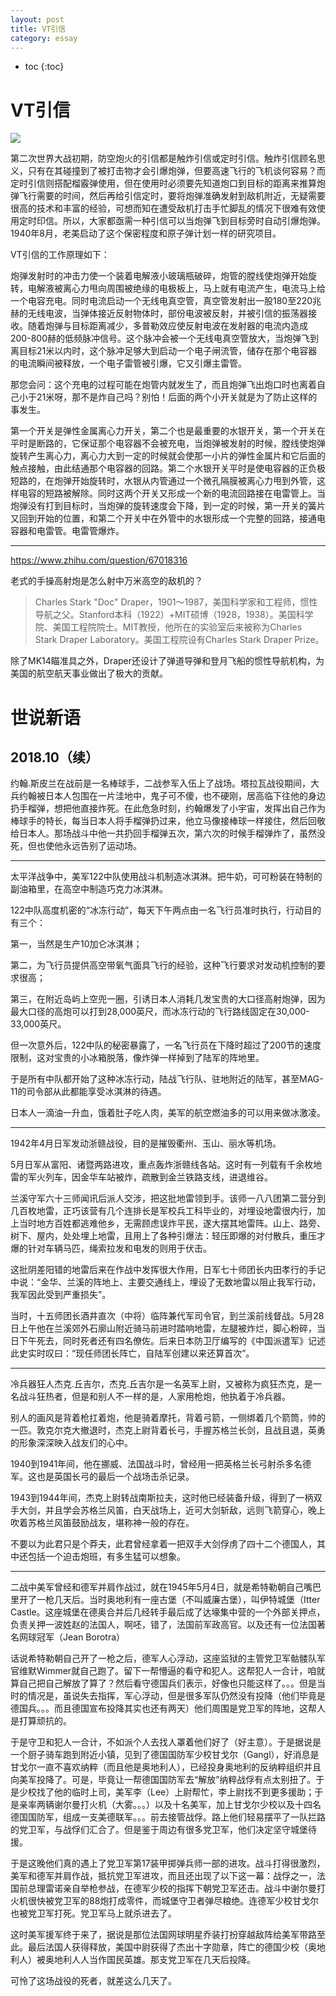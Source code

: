 ```yaml
---
layout: post
title: VT引信
category: essay 
---
```


* toc
{:toc}

# VT引信

![](/images/article/VT.jpg)

第二次世界大战初期，防空炮火的引信都是触炸引信或定时引信。触炸引信顾名思义，只有在其碰撞到了被打击物才会引爆炮弹，但要高速飞行的飞机谈何容易？而定时引信则搭配榴霰弹使用，但在使用时必须要先知道炮口到目标的距离来推算炮弹飞行需要的时间，然后再给引信定时，要将炮弹准确发射到敌机附近，无疑需要很高的技术和丰富的经验，可想而知在遭受敌机打击手忙脚乱的情况下很难有效使用定时印信。所以，大家都亟需一种引信可以当炮弹飞到目标旁时自动引爆炮弹。1940年8月，老美启动了这个保密程度和原子弹计划一样的研究项目。

VT引信的工作原理如下：

炮弹发射时的冲击力使一个装着电解液小玻璃瓶破碎，炮管的膛线使炮弹开始旋转，电解液被离心力甩向周围被绝缘的电极板上，马上就有电流产生，电流马上给一个电容充电。同时电流启动一个无线电真空管，真空管发射出一股180至220兆赫的无线电波，当弹体接近反射物体时，部份电波被反射，并被引信的振荡器接收。随着炮弹与目标距离减少，多普勒效应使反射电波在发射器的电流内造成200-800赫的低频脉冲信号。这个脉冲会被一个无线电真空管放大，当炮弹飞到离目标21米以内时，这个脉冲足够大到启动一个电子闸流管，储存在那个电容器的电流瞬间被释放，一个电子雷管被引爆，它又引爆主雷管。

那您会问：这个充电的过程可能在炮管内就发生了，而且炮弹飞出炮口时也离着自己小于21米呀，那不是炸自己吗？别怕！后面的两个小开关就是为了防止这样的事发生。

第一个开关是弹性金属离心力开关，第二个也是最重要的水银开关，第一个开关在平时是断路的，它保证那个电容器不会被充电，当炮弹被发射的时候，膛线使炮弹旋转产生离心力，离心力大到一定的时候就会使那一小片的弹性金属片和它后面的触点接触，由此结通那个电容器的回路。第二个水银开关平时是使电容器的正负极短路的，在炮弹开始旋转时，水银从内管通过一个微孔隔膜被离心力甩到外管，这样电容的短路被解除。同时这两个开关又形成一个新的电流回路接在电雷管上。当炮弹没有打到目标时，当炮弹的旋转速度会下降，到一定的时候，第一开关的簧片又回到开始的位置，和第二个开关中在外管中的水银形成一个完整的回路，接通电容器和电雷管。电雷管爆炸。

----

https://www.zhihu.com/question/67018316

老式的手操高射炮是怎么射中万米高空的敌机的？

>Charles Stark "Doc" Draper，1901～1987，美国科学家和工程师，惯性导航之父。Stanford本科（1922）+MIT硕博（1928，1938）。美国科学院、美国工程院院士。MIT教授，他所在的实验室后来被称为Charles Stark Draper Laboratory。美国工程院设有Charles Stark Draper Prize。

除了MK14瞄准具之外，Draper还设计了弹道导弹和登月飞船的惯性导航机构，为美国的航空航天事业做出了极大的贡献。

# 世说新语

## 2018.10（续）

约翰.斯皮兰在战前是一名棒球手，二战参军入伍上了战场。塔拉瓦战役期间，大兵约翰被日本人包围在一片洼地中，鬼子可不傻，也不硬刚，居高临下往他的身边扔手榴弹，想把他直接炸死。在此危急时刻，约翰爆发了小宇宙，发挥出自己作为棒球手的特长，每当日本人将手榴弹扔过来，他立马像接棒球一样接住，然后回敬给日本人。那场战斗中他一共扔回手榴弹五次，第六次的时候手榴弹炸了，虽然没死，但也使他永远告别了运动场。

----

太平洋战争中，美军122中队使用战斗机制造冰淇淋。把牛奶，可可粉装在特制的副油箱里，在高空中制造巧克力冰淇淋。

122中队高度机密的“冰冻行动”，每天下午两点由一名飞行员准时执行，行动目的有三个：

第一，当然是生产10加仑冰淇淋；

第二，为飞行员提供高空带氧气面具飞行的经验，这种飞行要求对发动机控制的要求很高；

第三，在附近岛屿上空兜一圈，引诱日本人消耗几发宝贵的大口径高射炮弹，因为最大口径的高炮可以打到28,000英尺，而冰冻行动的飞行路线固定在30,000-33,000英尺。

但一次意外后，122中队的秘密暴露了，一名飞行员在下降时超过了200节的速度限制，这对宝贵的小冰箱脱落，像炸弹一样掉到了陆军的阵地里。

于是所有中队都开始了这种冰冻行动，陆战飞行队、驻地附近的陆军，甚至MAG-11的司令部从此都能享受冰淇淋的待遇。

日本人一滴油一升血，饿着肚子吃人肉，美军的航空燃油多的可以用来做冰激凌。

----

1942年4月日军发动浙赣战役，目的是摧毁衢州、玉山、丽水等机场。

5月日军从富阳、诸暨两路进攻，重点轰炸浙赣线各站。这时有一列载有千余枚地雷的军火列车，因金华车站被炸，疏散到金兰铁路支线，进退维谷。

兰溪守军六十三师闻讯后派人交涉，把这批地雷领到手。该师一八八团第二营分到几百枚地雷，正巧该营有几个连排长是军校兵工科毕业的，对埋设地雷很内行，加上当时地方百姓都逃难他乡，无需顾虑误炸平民，遂大摆其地雷阵。山上、路旁、树下、屋内，处处埋上地雷，且用上了各种引爆法：轻压即爆的对付散兵，重压才爆的针对车辆马匹，绳索拉发和电发的则用于伏击。

这批阴差阳错的地雷后来在作战中发挥很大作用，日军七十师团长内田孝行的手记中说：“金华、兰溪的阵地上、主要交通线上，埋设了无数地雷以阻止我军行动，我军因此受到严重损失”。

当时，十五师团长酒井直次（中将）临阵兼代军司令官，到兰溪前线督战。5月28日上午他在兰溪郊外石廓山附近骑马前进时踏响地雷，左腿被炸烂，脚心粉碎，当日下午死去，同时死者还有四名僚佐。后来日本防卫厅编写的《中国派遣军》记述此史实时叹曰：“现任师团长阵亡，自陆军创建以来还算首次”。

----

冷兵器狂人杰克.丘吉尔，杰克.丘吉尔是一名英军上尉，又被称为疯狂杰克，是一名战斗狂热者，但是和别人不一样的是，人家用枪炮，他执着于冷兵器。

别人的画风是背着枪扛着炮，他是骑着摩托，背着弓箭，一侧绑着几个箭筒，帅的一匹。敦克尔克大撤退时，杰克上尉背着长弓，手握苏格兰长剑，且战且退，英勇的形象深深映入战友们的心中。

1940到1941年间，他在挪威、法国战斗时，曾经用一把英格兰长弓射杀多名德军。这也是英国长弓的最后一个战场击杀记录。

1943到1944年间，杰克上尉转战南斯拉夫，这时他已经装备升级，得到了一柄双手大剑，并且学会苏格兰风笛，白天战场上，近可大剑斩敌，远则飞箭穿心，晚上吹着苏格兰风笛鼓励战友，堪称神一般的存在。

不要以为此君只是个莽夫，此君曾经拿着一把双手大剑俘虏了四十二个德国人，其中还包括一个迫击炮班，有多生猛可以想象。

----

二战中美军曾经和德军并肩作战过，就在1945年5月4日，就是希特勒朝自己嘴巴里开了一枪几天后。当时奥地利有一座古堡（不叫威廉古堡），叫伊特城堡（Itter Castle。这座城堡在德奥合并后几经转手最后成了达壕集中营的一个外部关押点，负责关押一波姓赵的法国人，啊呸，错了，法国前军政高官。以及还有一位法国著名网球冠军（Jean Borotra）

话说希特勒朝自己开了一枪之后，德军人心浮动，这座监狱的主管党卫军骷髅队军官维默Wimmer就自己跑了。留下一帮懵逼的看守和犯人。这帮犯人一合计，咱就算自己把自己解放了算了？然后看守德国兵们表示，好像也只能这样了。。。但是当时的情况是，虽说失去指挥，军心浮动，但是很多军队仍然没有投降（他们毕竟是德国兵。。。而且德国宣布投降其实也还有两天）他们周围是党卫军的阵地，这帮人是打算顽抗的。

于是守卫和犯人一合计，不如派个人去找人罩着他们好了（好主意）。于是据说是一个厨子骑车跑到附近小镇，见到了德国国防军少校甘戈尔（Gangl），好消息是甘戈尔一直不喜欢纳粹（而且他是奥地利人），已经投身奥地利的反纳粹组织并且向美军投降了。可是，毕竟让一帮德国国防军去“解放”纳粹战俘有点太别扭了。于是少校找了他的临时上司，美军李（Lee）上尉帮忙，李上尉找不到更多援助；于是亲率两辆谢尔曼打火机（大雾。。。）以及十名美军，加上甘戈尔少校以及十四名德国国防军，组成一支美德联军。。。前去接管战俘。路上他们轻易摆平了一队拦路的党卫军，与战俘们汇合了。但是鉴于周边有很多党卫军，他们决定坚守城堡待援。

于是这晚他们真的遇上了党卫军第17装甲掷弹兵师一部的进攻。战斗打得很激烈，美军和德军并肩作战，抵抗党卫军进攻，而且还出现了以下这一幕：战俘之一，法国前总理雷诺亲自举枪参战，在德军少校的指挥下朝党卫军还击。战斗中谢尔曼打火机很快被党卫军的88炮打成零件，而城堡守卫者弹尽粮绝。连德军少校甘戈尔也被党卫军打死。党卫军马上就杀进去了。

这时美军援军终于来了，据说是那位法国网球明星乔装打扮穿越敌阵给美军带路至此。最后法国人获得释放，美国中尉获得了杰出十字勋章，阵亡的德国少校（奥地利人）被奥地利人人当作国民英雄。那支党卫军在几天后投降。

可怜了这场战役的死者，就差这么几天了。
